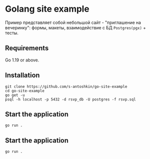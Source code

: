 # Golang site example
Пример представляет собой небольшой сайт - "приглашение на вечеринку": формы, макеты, взаимодействие с БД `Postgres(pgx)` + тесты.

## Requirements
Go 1.19 or above.

## Installation
```
git clone https://github.com/s-antoshkin/go-site-example
cd go-site-example
go get -u
psql -h localhost -p 5432 -d rsvp_db -U postgres -f rsvp.sql
```

## Start the application
```
go run .
```
## Start the application
```
go run .
```